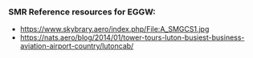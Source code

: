### SMR Reference resources for EGGW:
- https://www.skybrary.aero/index.php/File:A_SMGCS1.jpg
- https://nats.aero/blog/2014/01/tower-tours-luton-busiest-business-aviation-airport-country/lutoncab/
